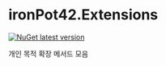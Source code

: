 # ironPot42.Extensions

[![NuGet latest version](https://badgen.net/nuget/v/ironPot42.Extensions)](https://nuget.org/packages/ironPot42.Extensions)

개인 목적 확장 메서드 모음
